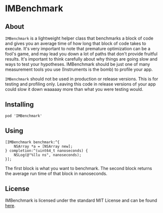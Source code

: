 # IMBenchmark

## About

`IMBenchmark` is a lightweight helper class that benchmarks a block of code and gives you an average time of how long that block of code takes to execute. It's very important to note that premature optimization can be a fool's game, and may lead you down a lot of paths that don't provide fruitful results. It's important to think carefully about why things are going slow and ways to test your hypotheses. IMBenchmark should be just one of many measurement tools you use (Instruments is the bomb) to profile your app.

`IMBenchmark` should not be used in production or release versions. This is for testing and profiling only. Leaving this code in release versions of your app could slow it down waaaaay more than what you were testing would.

## Installing

`pod 'IMBenchmark'`

## Using

```objc
[IMBenchmark benchmark:^{
    NSArray *a = [NSArray new];
} completion:^(uint64_t nanoseconds) {
    NSLog(@"%llu ns", nanoseconds);
}];
```

The first block is what you want to benchmark. The second block returns the average run time of that block in nanoseconds.

## License

IMBenchmark is licensed under the standard MIT License and can be found [here](License.md).